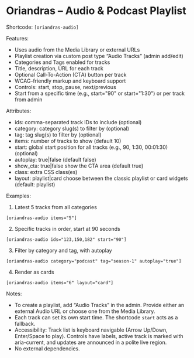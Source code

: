 # Oriandras – Audio & Podcast Playlist

Shortcode: `[oriandras-audio]`

Features:
- Uses audio from the Media Library or external URLs
- Playlist creation via custom post type “Audio Tracks” (admin add/edit)
- Categories and Tags enabled for tracks
- Title, description, URL for each track
- Optional Call-To-Action (CTA) button per track
- WCAG-friendly markup and keyboard support
- Controls: start, stop, pause, next/previous
- Start from a specific time (e.g., start="90" or start="1:30") or per track from admin

Attributes:
- ids: comma-separated track IDs to include (optional)
- category: category slug(s) to filter by (optional)
- tag: tag slug(s) to filter by (optional)
- items: number of tracks to show (default 10)
- start: global start position for all tracks (e.g., 90, 1:30, 00:01:30) (optional)
- autoplay: true|false (default false)
- show_cta: true|false show the CTA area (default true)
- class: extra CSS class(es)
- layout: playlist|card choose between the classic playlist or card widgets (default: playlist)

Examples:
1. Latest 5 tracks from all categories
```
[oriandras-audio items="5"]
```

2. Specific tracks in order, start at 90 seconds
```
[oriandras-audio ids="123,150,182" start="90"]
```

3. Filter by category and tag, with autoplay
```
[oriandras-audio category="podcast" tag="season-1" autoplay="true"]
```

4. Render as cards
```
[oriandras-audio items="6" layout="card"]
```

Notes:
- To create a playlist, add “Audio Tracks” in the admin. Provide either an external Audio URL or choose one from the Media Library.
- Each track can set its own start time. The shortcode `start` acts as a fallback.
- Accessibility: Track list is keyboard navigable (Arrow Up/Down, Enter/Space to play). Controls have labels, active track is marked with aria-current, and updates are announced in a polite live region.
- No external dependencies.
